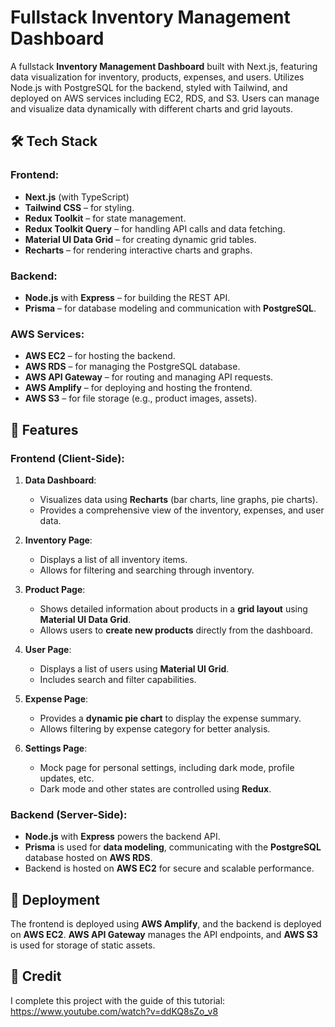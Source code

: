 
# Fullstack Inventory Management Dashboard

A fullstack **Inventory Management Dashboard** built with Next.js, featuring data visualization for inventory, products, expenses, and users. 
Utilizes Node.js with PostgreSQL for the backend, styled with Tailwind, and deployed on AWS services including EC2, RDS, and S3. 
Users can manage and visualize data dynamically with different charts and grid layouts.

## 🛠️ **Tech Stack**

### **Frontend**:
- **Next.js** (with TypeScript)  
- **Tailwind CSS** – for styling.
- **Redux Toolkit** – for state management.
- **Redux Toolkit Query** – for handling API calls and data fetching.
- **Material UI Data Grid** – for creating dynamic grid tables.
- **Recharts** – for rendering interactive charts and graphs.

### **Backend**:
- **Node.js** with **Express** – for building the REST API.
- **Prisma** – for database modeling and communication with **PostgreSQL**.

### **AWS Services**:
- **AWS EC2** – for hosting the backend.
- **AWS RDS** – for managing the PostgreSQL database.
- **AWS API Gateway** – for routing and managing API requests.
- **AWS Amplify** – for deploying and hosting the frontend.
- **AWS S3** – for file storage (e.g., product images, assets).

## 🌟 **Features**

### **Frontend (Client-Side)**:
1. **Data Dashboard**:
   - Visualizes data using **Recharts** (bar charts, line graphs, pie charts).
   - Provides a comprehensive view of the inventory, expenses, and user data.
  
2. **Inventory Page**:
   - Displays a list of all inventory items.
   - Allows for filtering and searching through inventory.

3. **Product Page**:
   - Shows detailed information about products in a **grid layout** using **Material UI Data Grid**.
   - Allows users to **create new products** directly from the dashboard.

4. **User Page**:
   - Displays a list of users using **Material UI Grid**.
   - Includes search and filter capabilities.

5. **Expense Page**:
   - Provides a **dynamic pie chart** to display the expense summary.
   - Allows filtering by expense category for better analysis.

6. **Settings Page**:
   - Mock page for personal settings, including dark mode, profile updates, etc.
   - Dark mode and other states are controlled using **Redux**.

### **Backend (Server-Side)**:
- **Node.js** with **Express** powers the backend API.
- **Prisma** is used for **data modeling**, communicating with the **PostgreSQL** database hosted on **AWS RDS**.
- Backend is hosted on **AWS EC2** for secure and scalable performance.
  
## 🚀 **Deployment**

The frontend is deployed using **AWS Amplify**, and the backend is deployed on **AWS EC2**. **AWS API Gateway** manages the API endpoints, and **AWS S3** is used for storage of static assets.
  

## 🤝 **Credit**
I complete this project with the guide of this tutorial: https://www.youtube.com/watch?v=ddKQ8sZo_v8
